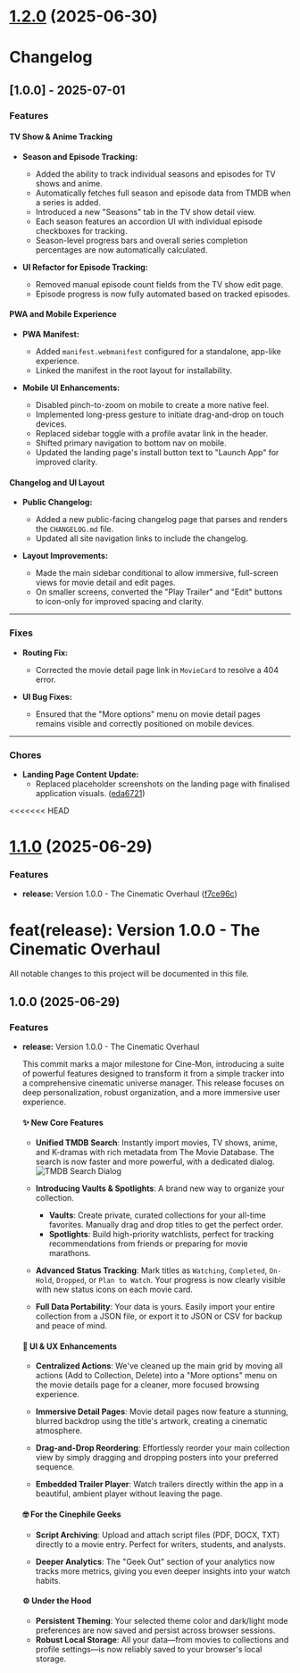 # [1.2.0](https://github.com/geoffreymagana/cine-mon/compare/v1.1.0...v1.2.0) (2025-06-30)


# Changelog

## [1.0.0] - 2025-07-01

### Features

#### TV Show & Anime Tracking

- **Season and Episode Tracking:**  
  - Added the ability to track individual seasons and episodes for TV shows and anime.
  - Automatically fetches full season and episode data from TMDB when a series is added.
  - Introduced a new "Seasons" tab in the TV show detail view.
  - Each season features an accordion UI with individual episode checkboxes for tracking.
  - Season-level progress bars and overall series completion percentages are now automatically calculated.

- **UI Refactor for Episode Tracking:**  
  - Removed manual episode count fields from the TV show edit page.
  - Episode progress is now fully automated based on tracked episodes.

#### PWA and Mobile Experience

- **PWA Manifest:**  
  - Added `manifest.webmanifest` configured for a standalone, app-like experience.
  - Linked the manifest in the root layout for installability.

- **Mobile UI Enhancements:**  
  - Disabled pinch-to-zoom on mobile to create a more native feel.
  - Implemented long-press gesture to initiate drag-and-drop on touch devices.
  - Replaced sidebar toggle with a profile avatar link in the header.
  - Shifted primary navigation to bottom nav on mobile.
  - Updated the landing page's install button text to "Launch App" for improved clarity.

#### Changelog and UI Layout

- **Public Changelog:**  
  - Added a new public-facing changelog page that parses and renders the `CHANGELOG.md` file.
  - Updated all site navigation links to include the changelog.

- **Layout Improvements:**  
  - Made the main sidebar conditional to allow immersive, full-screen views for movie detail and edit pages.
  - On smaller screens, converted the "Play Trailer" and "Edit" buttons to icon-only for improved spacing and clarity.

---

### Fixes

- **Routing Fix:**  
  - Corrected the movie detail page link in `MovieCard` to resolve a 404 error.

- **UI Bug Fixes:**  
  - Ensured that the "More options" menu on movie detail pages remains visible and correctly positioned on mobile devices.

---

### Chores

- **Landing Page Content Update:**  
  - Replaced placeholder screenshots on the landing page with finalised application visuals.
 ([eda6721](https://github.com/geoffreymagana/cine-mon/commit/eda672165126aa702accacb8c5c1d29663f82ce1))

<<<<<<< HEAD
# [1.1.0](https://github.com/geoffreymagana/cine-mon/compare/v1.0.0...v1.1.0) (2025-06-29)


### Features

* **release:** Version 1.0.0 - The Cinematic Overhaul ([f7ce96c](https://github.com/geoffreymagana/cine-mon/commit/f7ce96c0b8043a60354080dcbd41f48dabe21229))

feat(release): Version 1.0.0 - The Cinematic Overhaul
=======


All notable changes to this project will be documented in this file.

## 1.0.0 (2025-06-29)

### Features

*   **release:** Version 1.0.0 - The Cinematic Overhaul

    This commit marks a major milestone for Cine-Mon, introducing a suite of powerful features designed to transform it from a simple tracker into a comprehensive cinematic universe manager. This release focuses on deep personalization, robust organization, and a more immersive user experience.

    #### ✨ New Core Features

    *   **Unified TMDB Search**: Instantly import movies, TV shows, anime, and K-dramas with rich metadata from The Movie Database. The search is now faster and more powerful, with a dedicated dialog.
        ![TMDB Search Dialog](https://res.cloudinary.com/dwqwwb2fh/image/upload/v1751237799/bvkdvlr3mlmobwyhsm24.png)

    *   **Introducing Vaults & Spotlights**: A brand new way to organize your collection.
        *   **Vaults**: Create private, curated collections for your all-time favorites. Manually drag and drop titles to get the perfect order.
        *   **Spotlights**: Build high-priority watchlists, perfect for tracking recommendations from friends or preparing for movie marathons.

    *   **Advanced Status Tracking**: Mark titles as `Watching`, `Completed`, `On-Hold`, `Dropped`, or `Plan to Watch`. Your progress is now clearly visible with new status icons on each movie card.

    *   **Full Data Portability**: Your data is yours. Easily import your entire collection from a JSON file, or export it to JSON or CSV for backup and peace of mind.

    #### 🎨 UI & UX Enhancements

    *   **Centralized Actions**: We've cleaned up the main grid by moving all actions (Add to Collection, Delete) into a "More options" menu on the movie details page for a cleaner, more focused browsing experience.

    *   **Immersive Detail Pages**: Movie detail pages now feature a stunning, blurred backdrop using the title's artwork, creating a cinematic atmosphere.

    *   **Drag-and-Drop Reordering**: Effortlessly reorder your main collection view by simply dragging and dropping posters into your preferred sequence.

    *   **Embedded Trailer Player**: Watch trailers directly within the app in a beautiful, ambient player without leaving the page.

    #### 🤓 For the Cinephile Geeks

    *   **Script Archiving**: Upload and attach script files (PDF, DOCX, TXT) directly to a movie entry. Perfect for writers, students, and analysts.

    *   **Deeper Analytics**: The "Geek Out" section of your analytics now tracks more metrics, giving you even deeper insights into your watch habits.

    #### ⚙️ Under the Hood

    *   **Persistent Theming**: Your selected theme color and dark/light mode preferences are now saved and persist across browser sessions.
    *   **Robust Local Storage**: All your data—from movies to collections and profile settings—is now reliably saved to your browser's local storage.

